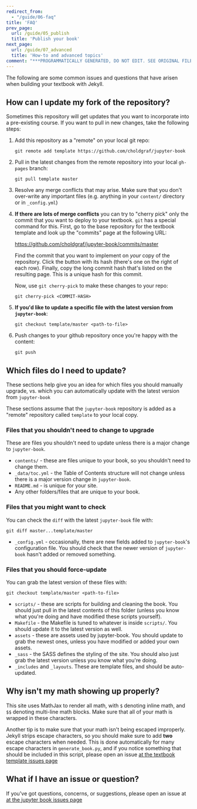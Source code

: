 ```yaml
---
redirect_from:
  - "/guide/06-faq"
title: 'FAQ'
prev_page:
  url: /guide/05_publish
  title: 'Publish your book'
next_page:
  url: /guide/07_advanced
  title: 'How-to and advanced topics'
comment: "***PROGRAMMATICALLY GENERATED, DO NOT EDIT. SEE ORIGINAL FILES IN /content***"
---
```

The following are some common issues and questions that have arisen when
building your textbook with Jekyll.

## How can I update my fork of the repository?

Sometimes this repository will get updates that you want to incorporate into
a pre-existing course. If you want to pull in new changes, take the following
steps:

1. Add this repository as a "remote" on your local git repo:

       git remote add template https://github.com/choldgraf/jupyter-book

2. Pull in the latest changes from the remote repository into your local `gh-pages` branch:

       git pull template master

3. Resolve any merge conflicts that may arise. Make sure that you don't over-write
   any important files (e.g. anything in your `content/` directory or in `_config.yml`)
4. **If there are lots of merge conflicts** you can try to "cherry pick" only the commit
   that you want to deploy to your textbook. `git` has a special command for this.
   First, go to the base repository for the textbook template and look up the "commits"
   page at the following URL:

   https://github.com/choldgraf/jupyter-book/commits/master

   Find the commit that you want to implement on *your* copy of the repository. Click the button with
   its hash (there's one on the right of each row). Finally, copy the long commit hash that's listed
   on the resulting page. This is a unique hash for this commit.

   Now, use `git cherry-pick` to make these changes to your repo:

       git cherry-pick <COMMIT-HASH>

6. **If you'd like to update a specific file with the latest version from `jupyter-book`**:

       git checkout template/master <path-to-file>

7. Push changes to your github repository once you're happy with the content:

       git push

## Which files do I need to update?

These sections help give you an idea for which files you should manually upgrade, vs. which you can automatically update
with the latest version from `jupyter-book`

These sections assume that the `jupyter-book` repository is added as a "remote" repository called `template` to your local copy.

### Files that you shouldn't need to change to upgrade

These are files you shouldn't need to update unless there is a major change to `jupyter-book`.

* `contents/` - these are files unique to your book, so you shouldn't need to change them.
* `_data/toc.yml` - the Table of Contents structure will not change unless there is a major version change in `jupyter-book`.
* `README.md` - is unique for your site.
* Any other folders/files that are unique to your book.

### Files that you might want to check

You can check the `diff` with the latest `jupyter-book` file with:

```
git diff master...template/master
```

* `_config.yml` - occasionally, there are new fields added to `jupyter-book`'s configuration file. You should
  check that the newer version of `jupyter-book` hasn't added or removed something.

### Files that you should force-update

You can grab the latest version of these files with:

```
git checkout template/master <path-to-file>
```

* `scripts/` - these are scripts for building and cleaning the book. You should just pull in the latest contents
  of this folder (unless you know what you're doing and have modified these scripts yourself).
* `Makefile` - the Makefile is tuned to whatever is inside `scripts/`. You should update it to the latest version
  as well.
* `assets` - these are assets used by jupyter-book. You should update to grab the newest ones, unless you have
  modified or added your own assets.
* `_sass` - the SASS defines the styling of the site. You should also just grab the latest version unless you know
  what you're doing.
* `_includes` and `_layouts`. These are template files, and should be auto-updated.


## Why isn't my math showing up properly?

This site uses MathJax to render all math, with `$` denoting inline math,
and `$$` denoting multi-line math blocks. Make sure that all of your math
is wrapped in these characters.

Another tip is to make sure that your math isn't being escaped improperly.
Jekyll strips escape characters, so you should make sure to add **two**
escape characters when needed. This is done automatically for many escape
characters in `generate_book.py`, and if you notice something that should
be included in this script, please open an issue
[at the textbook template issues page](https://github.com/choldgraf/jupyter-book/issues)

## What if I have an issue or question?

If you've got questions, concerns, or suggestions, please open an issue at
[at the jupyter book issues page](https://github.com/choldgraf/jupyter-book/issues)
